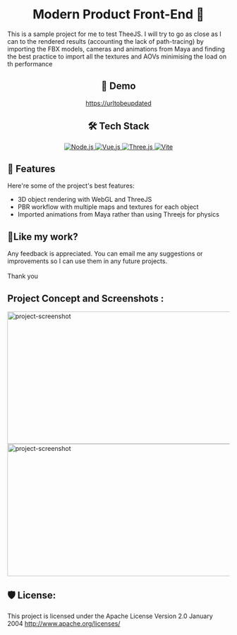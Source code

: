 <h1 align="center" id="title">Modern Product Front-End 🍭</h1>

<p id="description">This is a sample project for me to test TheeJS. I will try to go as close as I can to the rendered results (accounting the lack of path-tracing) by importing the FBX models, cameras and animations from Maya and finding the best practice to import all the textures and AOVs minimising the load on th performance</p>

<h2 align="center">🚀 Demo</h2>

<p align="center"><a href="https://urltobeupdated">https://urltobeupdated</a></p>

<h2 align="center">🛠️ Tech Stack</h2>

<p align="center">
  <a href="https://nodejs.org/" target="_blank">
    <img src="https://img.shields.io/badge/Node.js-339933?style=for-the-badge&logo=nodedotjs&logoColor=white" alt="Node.js" />
  </a>
  <a href="https://vuejs.org/" target="_blank">
    <img src="https://img.shields.io/badge/Vue.js-4FC08D?style=for-the-badge&logo=vue.js&logoColor=white" alt="Vue.js" />
  </a>
    <a href="https://threejs.org/" target="_blank">
    <img src="https://img.shields.io/badge/Three.js-000000?style=for-the-badge&logo=three.js&logoColor=white" alt="Three.js" />
  </a>
  <a href="https://vitejs.dev/" target="_blank">
    <img src="https://img.shields.io/badge/Vite-646CFF?style=for-the-badge&logo=vite&logoColor=white" alt="Vite" />
  </a>
</p>


<h2>🧐 Features</h2>

Here're some of the project's best features:

*   3D object rendering with WebGL and ThreeJS
*   PBR workflow with multiple maps and textures for each object
*   Imported animations from Maya rather than using Threejs for physics

<h2>💖Like my work?</h2>

Any feedback is appreciated. You can email me any suggestions or improvements so I can use them in any future projects.  
<br>Thank you



<h2>Project Concept and Screenshots :</h2>

<img src="" alt="project-screenshot" width="550" height="300/">

<img src="" alt="project-screenshot" width="550" height="300/">

  
  


<h2>🛡️ License:</h2>

This project is licensed under the Apache License Version 2.0 January 2004 http://www.apache.org/licenses/

